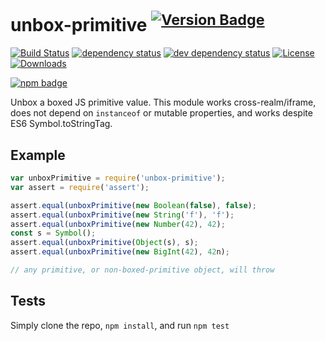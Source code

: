 # unbox-primitive <sup>[![Version Badge][2]][1]</sup>

[![Build Status][3]][4]
[![dependency status][5]][6]
[![dev dependency status][7]][8]
[![License][license-image]][license-url]
[![Downloads][downloads-image]][downloads-url]

[![npm badge][11]][1]

Unbox a boxed JS primitive value. This module works cross-realm/iframe, does not depend on `instanceof` or mutable properties, and works despite ES6 Symbol.toStringTag.

## Example

```js
var unboxPrimitive = require('unbox-primitive');
var assert = require('assert');

assert.equal(unboxPrimitive(new Boolean(false), false);
assert.equal(unboxPrimitive(new String('f'), 'f');
assert.equal(unboxPrimitive(new Number(42), 42);
const s = Symbol();
assert.equal(unboxPrimitive(Object(s), s);
assert.equal(unboxPrimitive(new BigInt(42), 42n);

// any primitive, or non-boxed-primitive object, will throw
```

## Tests
Simply clone the repo, `npm install`, and run `npm test`

[1]: https://npmjs.org/package/unbox-primitive
[2]: http://versionbadg.es/ljharb/unbox-primitive.svg
[3]: https://travis-ci.com/ljharb/unbox-primitive.svg
[4]: https://travis-ci.com/ljharb/unbox-primitive
[5]: https://david-dm.org/ljharb/unbox-primitive.svg
[6]: https://david-dm.org/ljharb/unbox-primitive
[7]: https://david-dm.org/ljharb/unbox-primitive/dev-status.svg
[8]: https://david-dm.org/ljharb/unbox-primitive#info=devDependencies
[11]: https://nodei.co/npm/unbox-primitive.png?downloads=true&stars=true
[license-image]: http://img.shields.io/npm/l/unbox-primitive.svg
[license-url]: LICENSE
[downloads-image]: http://img.shields.io/npm/dm/unbox-primitive.svg
[downloads-url]: http://npm-stat.com/charts.html?package=unbox-primitive
